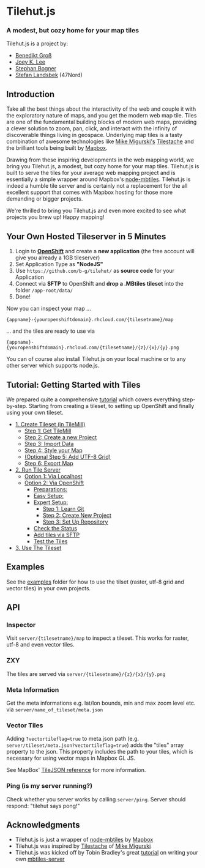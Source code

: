 Tilehut.js
==========
### A modest, but cozy home for your map tiles


Tilehut.js is a project by:

- [Benedikt Groß](http://benedikt-gross.de)
- [Joey K. Lee](http://jk-lee.com)
- [Stephan Bogner](http://stephanbogner.de)
- [Stefan Landsbek](http://47nord.de) (47Nord)


## Introduction
Take all the best things about the interactivity of the web and couple it with the exploratory nature of maps, and you get the modern web map tile. Tiles are one of the fundamental building blocks of modern web maps, providing a clever solution to zoom, pan, click, and interact with the infinity of discoverable things living in geospace. Underlying map tiles is a tasty combination of awesome technologies like [Mike Migurski's](http://mike.teczno.com/) [Tilestache](http://tilestache.org/) and the brilliant tools being built by [Mapbox](mapbox.com). 

Drawing from these inspiring developments in the web mapping world, we bring you Tilehut.js, a modest, but cozy home for your map tiles. Tilehut.js is built to serve the tiles for your average web mapping project and is essentially a simple wrapper around Mapbox's [node-mbtiles](https://github.com/mapbox/node-mbtiles). Tilehut.js is indeed a humble tile server and is certainly not a replacement for the all excellent support that comes with Mapbox hosting for those more demanding or bigger projects.

We're thrilled to bring you Tilehut.js and even more excited to see what projects you brew up! Happy mapping!

## Your Own Hosted Tileserver in 5 Minutes
1. Login to **[OpenShift](https://www.openshift.com/)** and create a **new application** (the free account will give you already a 1GB tileserver)
2. Set Application Type as **"NodeJS"** 
3. Use `https://github.com/b-g/tilehut/` as **source code** for your Application
4. Connect via **SFTP** to OpenShift and **drop a .MBtiles tileset** into the folder `/app-root/data/`
5. Done!

Now you can inspect your map ...

`{appname}-{youropenshiftdomain}.rhcloud.com/{tilesetname}/map`

... and the tiles are ready to use via

`{appname}-{youropenshiftdomain}.rhcloud.com/{tilesetname}/{z}/{x}/{y}.png`


You can of course also install Tilehut.js on your local machine or to any other server which supports node.js.


## Tutorial: Getting Started with Tiles
We prepared quite a comprehensive [tutorial](https://github.com/b-g/tilehut/tree/master/tutorial) which covers everything step-by-step. Starting from creating a tileset, to setting up OpenShift and finally using your own tileset. 

- [1. Create Tileset (in TileMill)](tutorial#1-create-tileset-in-tilemill)
  - [Step 1: Get TileMill](tutorial#step-1-get-tilemill)
  - [Step 2: Create a new Project](tutorial#step-2-create-a-new-project)
  - [Step 3: Import Data](tutorial#step-3-import-data)
  - [Step 4: Style your Map](tutorial#step-4-style-your-map)
  - [(Optional Step 5: Add UTF-8 Grid)](tutorial#optional-step-5-add-utf-8-grid)
  - [Step 6: Export Map](tutorial#step-6-export-map)
- [2. Run Tile Server](tutorial#2-run-tile-server)
  - [Option 1: Via Localhost](tutorial#option-1-via-localhost)
  - [Option 2: Via OpenShift](tutorial#option-2-via-openshift)
    - [Preparations:](tutorial#preparations)
    - [Easy Setup:](tutorial#easy-setup)
    - [Expert Setup:](tutorial#expert-setup)
      - [Step 1: Learn Git](tutorial#step-1-learn-git)
      - [Step 2: Create New Project](tutorial#step-2-create-new-project)
      - [Step 3: Set Up Repository](tutorial#step-3-set-up-repository)
    - [Check the Status](tutorial#check-the-status)
    - [Add tiles via SFTP](tutorial#add-tiles-via-sftp)
    - [Test the Tiles](tutorial#test-the-tiles)
- [3. Use The Tileset](tutorial#3-use-the-tileset)

## Examples

See the [examples](https://github.com/b-g/tilehut/tree/master/examples) folder for how to use the tilset (raster, utf-8 grid and vector tiles) in your own projects.

## API

### Inspector
Visit `server/{tilesetname}/map` to inspect a tileset. This works for raster, utf-8 and even vector tiles.

### ZXY
The tiles are served via `server/{tilesetname}/{z}/{x}/{y}.png`

### Meta Information
Get the meta informations e.g. lat/lon bounds, min and max zoom level etc. via `server/name_of_tileset/meta.json`
     
### Vector Tiles
Adding `?vectortileflag=true` to meta.json path (e.g. `server/tileset/meta.json?vectortileflag=true`) adds the "tiles" array property to the json. This property includes the path to your tiles, which is necessary for using vector maps in Mapbox GL JS.

See MapBox' [TileJSON reference](https://github.com/mapbox/tilejson-spec/tree/master/2.1.0) for more information.

### Ping (is my server running?)
Check whether you server works by calling `server/ping`. Server should respond: "tilehut says pong!"

## Acknowledgments

- Tilehut.js is just a wrapper of [node-mbtiles](https://github.com/mapbox/node-mbtiles) by [Mapbox](https://www.mapbox.com/)
- Tilehut.js was inspired by [Tilestache](http://tilestache.org/) of [Mike Migurski](http://mike.teczno.com/)
- Tilehut.js was kicked off by Tobin Bradley's great [tutorial](https://www.youtube.com/watch?v=CwAQSKsSQhI) on writing your own [mbtiles-server](https://github.com/tobinbradley/mbtiles-server)

